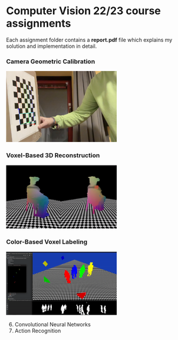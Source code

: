 # Computer Vision 22/23 course assignments
Each assignment folder contains a **report.pdf** file which explains my solution and implementation in detail.

### Camera Geometric Calibration
<img src="https://raw.githubusercontent.com/gianmarcopicarella/cv-assignments-uu/main/readme/camera_calibration.png?token=GHSAT0AAAAAAB6MHNPKKEPHCZGGWAECOZ66ZB7VCVQ" width="300">

### Voxel-Based 3D Reconstruction
<img src="https://raw.githubusercontent.com/gianmarcopicarella/cv-assignments-uu/main/readme/voxel_3d_reconstruction.gif" width="300"/>

### Color-Based Voxel Labeling
<img src="https://raw.githubusercontent.com/gianmarcopicarella/cv-assignments-uu/main/readme/color_based_voxel_labeling.gif" width="300"/>


6. Convolutional Neural Networks
7. Action Recognition
